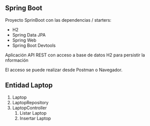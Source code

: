 ## Spring Boot

Proyecto SprinBoot con las dependencias / starters:
* H2
* Spring Data JPA
* Spring Web
* Spring Boot Devtools

Aplicación API REST con acceso a base de datos H2 para persistir la nformación

El acceso se puede realizar desde Postman o Navegador.

## Entidad Laptop

1. Laptop
2. LaptopRepository
3. LaptopController
   1. Listar Laptop
   2. Insertar Laptop
   